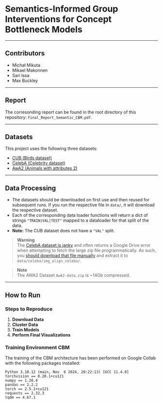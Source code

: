 # Semantics-Informed Group Interventions for Concept Bottleneck Models

---

## Contributors
- Michał Mikuta 
- Mikael Makonnen  
- Sari Issa
- Max Buckley

---

## Report
The corresonding report can be found in the root directory of this repository: `Final_Report_Semantic_CBM.pdf`.

---

## Datasets
This project uses the following three datasets:
- [CUB (Birds dataset)](https://paperswithcode.com/dataset/cub-200-2011)  
- [CelebA (Celebrity dataset)](https://mmlab.ie.cuhk.edu.hk/projects/CelebA.html)  
- [AwA2 (Animals with attributes 2)](https://cvml.ista.ac.at/AwA2/)

---

## Data Processing
- The datasets should be downloaded on first use and then reused for subsequent runs. If you run the respective file in `data/`, it will download the respective dataset.  
- Each of the corresponding data loader functions will return a dict of strings `"TRAIN|VAL|TEST"` mapped to a dataloader for that split of the data.  
- **Note:** The CUB dataset does not have a `"VAL"` split.

> **Warning**  
> The [CelebA dataset is janky](https://github.com/pytorch/vision/issues/1920) and often returns a Google Drive error when attempting to fetch the large zip file programmatically. As such, you [should download that file manually](https://drive.google.com/uc?id=0B7EVK8r0v71pZjFTYXZWM3FlRnM) and extract it to `data/celeba/img_align_celeba/`.

> **Note**  
> The AWA2 Dataset `AwA2-data.zip` is ~14Gb compressed.

---

## How to Run

### Steps to Reproduce
1. **Download Data**  
2. **Cluster Data**  
3. **Train Models**  
4. **Perform Final Visualizations**

### Training Environment CBM
The training of the CBM architecture has been performed on Google Collab with the following packages installed:

```plaintext
Python 3.10.12 (main, Nov  6 2024, 20:22:13) [GCC 11.4.0]
torchvision == 0.20.1+cu121
numpy == 1.26.4
pandas == 2.2.2
torch == 2.5.1+cu121
requests == 2.32.3
tqdm == 4.67.1
